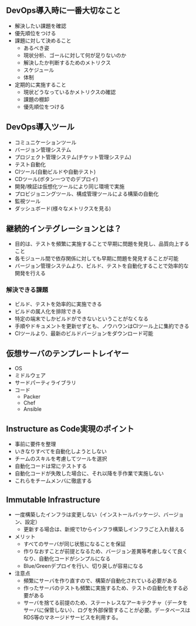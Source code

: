 ## DevOps導入時に一番大切なこと

- 解決したい課題を確認
- 優先順位をつける
- 課題に対して決めること
  - あるべき姿
  - 現状分析、ゴールに対して何が足りないのか
  - 解決したか判断するためのメトリクス
  - スケジュール
  - 体制
- 定期的に実施すること
  - 現状どうなっているかメトリクスの確認
  - 課題の棚卸
  - 優先順位をつける

## DevOps導入ツール

- コミュニケーションツール
- バージョン管理システム
- プロジェクト管理システム(チケット管理システム)
- テスト自動化
- CIツール(自動ビルドや自動テスト)
- CDツール(ボタン一つでのデプロイ)
- 開発/検証は仮想化ツールにより同じ環境で実施
- プロビジョニングツール、構成管理ツールによる構築の自動化
- 監視ツール
- ダッシュボード(様々なメトリクスを見る)

## 継続的インテグレーションとは？

- 目的は、テストを頻繁に実施することで早期に問題を発見し、品質向上すること
- 各モジュール間で依存関係に対しても早期に問題を発見することが可能
- バージョン管理システムより、ビルド、テストを自動化することで効率的な開発を行える

### 解決できる課題
- ビルド、テストを効率的に実施できる
- ビルドの属人化を排除できる
- 特定の端末でしかビルドができないということがなくなる
- 手順やドキュメントを更新せずとも、ノウハウンはCIツール上に集約できる
- CIツールより、最新のビルドバージョンをダウンロード可能

## 仮想サーバのテンプレートレイヤー

- OS
- ミドルウェア
- サードパーティライブラリ
- コード
  - Packer
  - Chef
  - Ansible

## Instructure as Code実現のポイント

- 事前に要件を整理
- いきなりすべてを自動化しようとしない
- チームのスキルを考慮してツールを選択
- 自動化コードは常にテストする
- 自動化コードが失敗した場合に、それ以降を手作業で実施しない
- これらをチームメンバに徹底する

## Immutable Infrastructure

- 一度構築したインフラは変更しない（インストールパッケージ、バージョン、設定）
  - 更新する場合は、新規で1からインフラ構築しインフラごと入れ替える
- メリット
  - すべてのサーバが同じ状態になることを保証
  - 作りなおすことが前提となるため、バージョン差異等考慮しなくて良くなり、自動化コードがシンプルになる
  - Blue/Greenデプロイを行い、切り戻しが容易になる
- 注意点
  - 頻繁にサーバを作り直すので、構築が自動化されている必要がある
  - 作ったサーバのテストも頻繁に実施するため、テストの自動化をする必要がある
  - サーバを捨てる前提のため、ステートレスなアーキテクチャ（データをサーバに保管しない）、ログを外部保管することが必要。データベースはRDS等のマネージドサービスを利用する。
